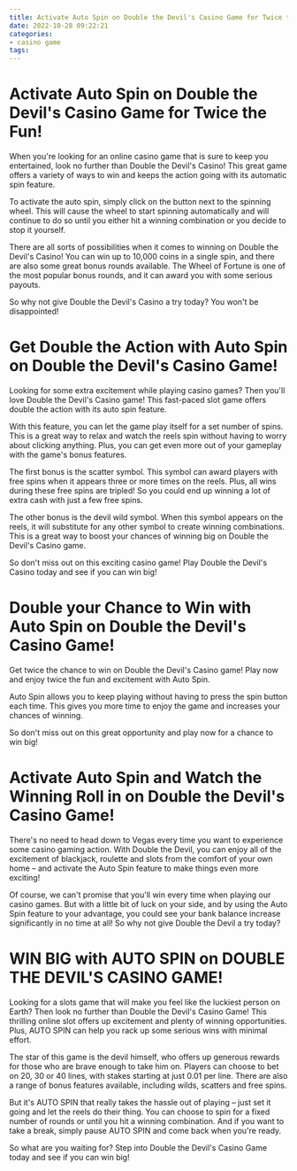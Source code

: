 ```yaml
---
title: Activate Auto Spin on Double the Devil's Casino Game for Twice the Fun!
date: 2022-10-28 09:22:21
categories:
- casino game
tags:
---
```



#  Activate Auto Spin on Double the Devil's Casino Game for Twice the Fun!

When you're looking for an online casino game that is sure to keep you entertained, look no further than Double the Devil's Casino! This great game offers a variety of ways to win and keeps the action going with its automatic spin feature.

To activate the auto spin, simply click on the button next to the spinning wheel. This will cause the wheel to start spinning automatically and will continue to do so until you either hit a winning combination or you decide to stop it yourself.

There are all sorts of possibilities when it comes to winning on Double the Devil's Casino! You can win up to 10,000 coins in a single spin, and there are also some great bonus rounds available. The Wheel of Fortune is one of the most popular bonus rounds, and it can award you with some serious payouts.

So why not give Double the Devil's Casino a try today? You won't be disappointed!

#  Get Double the Action with Auto Spin on Double the Devil's Casino Game!

Looking for some extra excitement while playing casino games? Then you'll love Double the Devil's Casino game! This fast-paced slot game offers double the action with its auto spin feature.

With this feature, you can let the game play itself for a set number of spins. This is a great way to relax and watch the reels spin without having to worry about clicking anything. Plus, you can get even more out of your gameplay with the game's bonus features.

The first bonus is the scatter symbol. This symbol can award players with free spins when it appears three or more times on the reels. Plus, all wins during these free spins are tripled! So you could end up winning a lot of extra cash with just a few free spins.

The other bonus is the devil wild symbol. When this symbol appears on the reels, it will substitute for any other symbol to create winning combinations. This is a great way to boost your chances of winning big on Double the Devil's Casino game.

So don't miss out on this exciting casino game! Play Double the Devil's Casino today and see if you can win big!

#  Double your Chance to Win with Auto Spin on Double the Devil's Casino Game!

Get twice the chance to win on Double the Devil's Casino game! Play now and enjoy twice the fun and excitement with Auto Spin.

Auto Spin allows you to keep playing without having to press the spin button each time. This gives you more time to enjoy the game and increases your chances of winning.

So don't miss out on this great opportunity and play now for a chance to win big!

#  Activate Auto Spin and Watch the Winning Roll in on Double the Devil's Casino Game! 

There's no need to head down to Vegas every time you want to experience some casino gaming action. With Double the Devil, you can enjoy all of the excitement of blackjack, roulette and slots from the comfort of your own home – and activate the Auto Spin feature to make things even more exciting!

Of course, we can't promise that you'll win every time when playing our casino games. But with a little bit of luck on your side, and by using the Auto Spin feature to your advantage, you could see your bank balance increase significantly in no time at all! So why not give Double the Devil a try today?

#  WIN BIG with AUTO SPIN on DOUBLE THE DEVIL'S CASINO GAME!

Looking for a slots game that will make you feel like the luckiest person on Earth? Then look no further than Double the Devil's Casino Game! This thrilling online slot offers up excitement and plenty of winning opportunities. Plus, AUTO SPIN can help you rack up some serious wins with minimal effort.

The star of this game is the devil himself, who offers up generous rewards for those who are brave enough to take him on. Players can choose to bet on 20, 30 or 40 lines, with stakes starting at just 0.01 per line. There are also a range of bonus features available, including wilds, scatters and free spins.

But it's AUTO SPIN that really takes the hassle out of playing – just set it going and let the reels do their thing. You can choose to spin for a fixed number of rounds or until you hit a winning combination. And if you want to take a break, simply pause AUTO SPIN and come back when you're ready.

So what are you waiting for? Step into Double the Devil's Casino Game today and see if you can win big!
